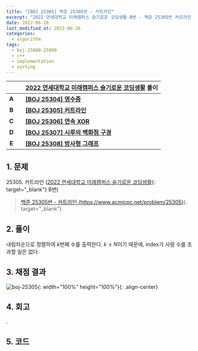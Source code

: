 ```yaml
---
title: "[BOJ 25305] 백준 25305번 - 커트라인"
excerpt: "2022 연세대학교 미래캠퍼스 슬기로운 코딩생활 B번 - 백준 25305번 커트라인 풀이"
date: 2022-06-26
last_modified_at: 2022-06-26
categories:
  - algorithm
tags:
  - boj-25000-25999
  - c++
  - implementation
  - sorting
---
```


|||[2022 연세대학교 미래캠퍼스 슬기로운 코딩생활](https://burningfalls.github.io/contest/yonseifuture2022-baekjoon-contest/) 풀이|
|:---:|:---:|:---|
|**A**||**[[BOJ 25304] 영수증](https://burningfalls.github.io/algorithm/boj-25304/)**|
|**B**||**[[BOJ 25305] 커트라인](https://burningfalls.github.io/algorithm/boj-25305/)**|
|**C**||**[[BOJ 25306] 연속 XOR](https://burningfalls.github.io/algorithm/boj-25306/)**|
|**D**||**[[BOJ 25307] 시루의 백화점 구경](https://burningfalls.github.io/algorithm/boj-25307/)**|
|**E**||**[[BOJ 25308] 방사형 그래프](https://burningfalls.github.io/algorithm/boj-25308/)**|

## 1. 문제

$25305$. 커트라인 ([2022 연세대학교 미래캠퍼스 슬기로운 코딩생활](https://burningfalls.github.io/contest/yonseifuture2022-baekjoon-contest/){: target="_blank"} B번)

> [백준 25305번 - 커트라인 (https://www.acmicpc.net/problem/25305)](https://www.acmicpc.net/problem/25305){: target="_blank"}

## 2. 풀이

내림차순으로 정렬하여 $k$번째 수를 출력한다. $k \leq N$이기 때문에, index가 사람 수를 초과할 일은 없다.

## 3. 채점 결과

![boj-25305](https://user-images.githubusercontent.com/30232837/175798559-ac94856b-5779-404b-85bd-9ec117f5b9b8.png "boj-25305"){: width="100%" height="100%"}{: .align-center}

## 4. 회고

.

## 5. 코드

<script src="https://gist.github.com/BurningFalls/4599e3c9337b71864d9830ee685d1d58.js"></script>